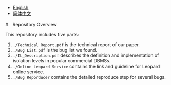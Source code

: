 - [English](/README.md)  
- [简体中文](/README_CN.md)  

#　Repository Overview

This repository includes five parts: 

1. `./Technical Report.pdf` is the technical report of our paper.
2. `./Bug List.pdf` is the bug list we found.
3. `./IL_Description.pdf` describes the definition and implementation of isolation levels in popular commercial DBMSs.
4. `./Online Leopard Service` contains the link and guideline for Leopard online service.
5. `./Bug Reporducer` contains the detailed reproduce step for several bugs.